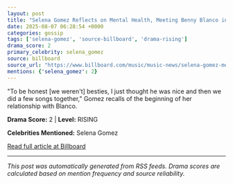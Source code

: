 ```yaml
---
layout: post
title: "Selena Gomez Reflects on Mental Health, Meeting Benny Blanco in ‘Therapuss’ Interview"
date: 2025-08-07 06:28:54 +0000
categories: gossip
tags: ['selena-gomez', 'source-billboard', 'drama-rising']
drama_score: 2
primary_celebrity: selena_gomez
source: billboard
source_url: "https://www.billboard.com/music/music-news/selena-gomez-mental-health-benny-blanco-therapuss-1236038414/"
mentions: {'selena_gomez': 2}
---
```


"To be honest [we weren't] besties, I just thought he was nice and then we did a few songs together," Gomez recalls of the beginning of her relationship with Blanco.

**Drama Score:** 2 | **Level:** RISING

**Celebrities Mentioned:** Selena Gomez

[Read full article at Billboard](https://www.billboard.com/music/music-news/selena-gomez-mental-health-benny-blanco-therapuss-1236038414/)

---
*This post was automatically generated from RSS feeds. Drama scores are calculated based on mention frequency and source reliability.*
